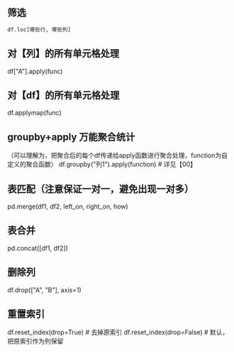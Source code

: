 ## 筛选
```python
df.loc[哪些行, 哪些列]
```

## 对【列】的所有单元格处理
df["A"].apply(func)

## 对【df】的所有单元格处理
df.applymap(func)

## groupby+apply 万能聚合统计
（可以理解为，把聚合后的每个df传递给apply函数进行聚合处理，function为自定义的聚合函数）
df.groupby("列1").apply(function) # 详见【00】

## 表匹配（注意保证一对一，避免出现一对多）
pd.merge(df1, df2, left_on, right_on, how)

## 表合并
pd.concat([df1, df2])

## 删除列
df.drop(["A", "B"], axis=1)

## 重置索引
df.reset_index(drop=True)  # 去掉原索引
df.reset_index(drop=False)  # 默认，把原索引作为列保留
